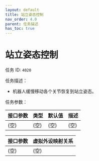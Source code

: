 ```yaml
---
layout: default
title: 站立姿态控制
nav_order: 4.0
parent: 任务描述
has_toc: true
---
```


# 站立姿态控制

任务 ID: `4020`

任务描述：

- 机器人缓慢移动各个关节恢复到站立姿态。

任务参数：

| 接口参数 | 类型  | 默认值 | 描述  |
|------|-----|-----|-----|
| (空)  | (空) | (空) | (空) |

| 接口参数 | 虚拟外设映射关系 |
|------|----------|
| (空)  | (空)      |